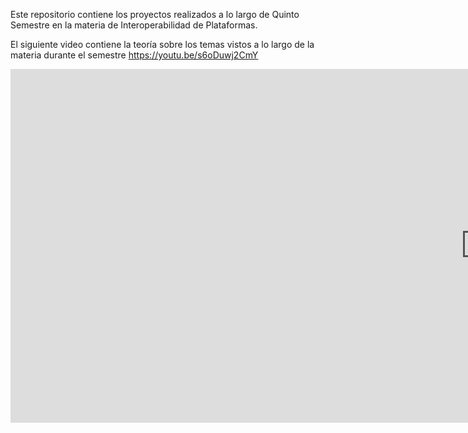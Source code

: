 Este repositorio contiene los proyectos realizados a lo largo de Quinto Semestre en la materia de Interoperabilidad de Plataformas.

El siguiente video contiene la teoría sobre los temas vistos a lo largo de la materia durante el semestre
https://youtu.be/s6oDuwj2CmY
<iframe width="1519" height="566" src="https://www.youtube.com/embed/s6oDuwj2CmY" title="Quinto Semestre - Interoperabilidad de Plataformas" frameborder="0" allow="accelerometer; autoplay; clipboard-write; encrypted-media; gyroscope; picture-in-picture; web-share" referrerpolicy="strict-origin-when-cross-origin" allowfullscreen></iframe>
